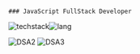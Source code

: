 
                                                                                  ### JavaScript FullStack Developer
    
      
![techstack](https://github.com/user-attachments/assets/cb6b8ec2-247a-467e-a943-de77810ed7a5)![lang](https://github.com/user-attachments/assets/e1988fef-c4e9-42c7-843d-32875c71535d)

![DSA2](https://github.com/user-attachments/assets/365c9c81-3b6f-4e13-84d5-d90293bc1f97)
![DSA3](https://github.com/user-attachments/assets/e88c9e04-66e2-4108-b6e0-0316d5af48a8)


